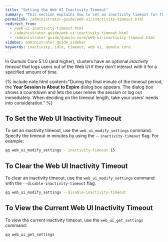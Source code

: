 ```yaml
---
title: "Setting the Web UI Inactivity Timeout"
summary: "This section explains how to set an inactivity timeout for the Qumulo Core Web UI."
permalink: /administrator-guide/web-ui/inactivity-timeout.html
redirect_from:
  - /web-ui-inactivity-timeout.html
  - /administrator-guide/web-ui-inactivity-timeout.html
  - /administrator-guide/qumulo-core/web-ui-inactivity-timeout.html
sidebar: administrator_guide_sidebar
keywords: inactivity, idle, timeout, web ui, qumulo core
---
```


In Qumulo Core 5.1.0 (and higher), clusters have an optional _inactivity timeout_ that logs users out of the Web UI if they don't interact with it for a specified amount of time.

{% include note.html content="During the final minute of the timeout period, the **Your Session is About to Expire** dialog box appears. The dialog box shows a countdown and lets the user renew the session or log out immediately. When deciding on the timeout length, take your users' needs into consideration." %}

## To Set the Web UI Inactivity Timeout
To set an inactivity timeout, use the `web_ui_modify_settings` command. Specify the timeout in minutes by using the `--inactivity-timeout` flag. For example:

```bash
qq web_ui_modify_settings --inactivity-timeout 15
```

## To Clear the Web UI Inactivity Timeout
To clear an inactivity timeout, use the `web_ui_modify_settings` command with the `--disable-inactivity-timeout` flag.

```bash
qq web_ui_modify_settings --disable-inactivity-timeout
```

## To View the Current Web UI Inactivity Timeout
To view the current inactivity timeout, use the `web_ui_get_settings` command:

```bash
qq web_ui_get_settings
```
